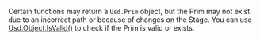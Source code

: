 Certain functions may return a `Usd.Prim` object, but the Prim may not exist due to an incorrect path or because of changes on the Stage. You can use [Usd.Object.IsValid()](https://graphics.pixar.com/usd/dev/api/class_usd_object.html#ac532c4b500b1a85ea22217f2c65a70ed) to check if the Prim is valid or exists.


